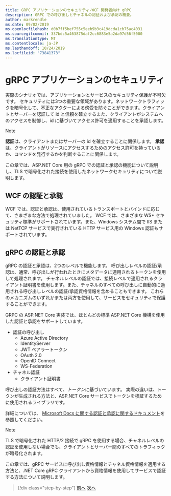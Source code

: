 ```yaml
---
title: GRPC アプリケーションのセキュリティ-WCF 開発者向け gRPC
description: GRPC での呼び出しとチャネルの認証および承認の概要。
author: markrendle
ms.date: 09/02/2019
ms.openlocfilehash: d0b7ff5bef755c5eeb9b3c419dcda1cb75ac4031
ms.sourcegitcommit: 337bdc5a463875daf2cc6883e5a2da97d56f5000
ms.translationtype: MT
ms.contentlocale: ja-JP
ms.lasthandoff: 10/24/2019
ms.locfileid: "73841373"
---
```

# <a name="security-in-grpc-applications"></a>gRPC アプリケーションのセキュリティ

実際のシナリオでは、アプリケーションとサービスのセキュリティ保護が不可欠です。 セキュリティには3つの重要な領域があります。ネットワークトラフィックを暗号化して、不正なアクターによる傍受を防ぐことができます。クライアントとサーバーを認証して id と信頼を確立するまた、クライアントがシステムへのアクセスを制御し、id に基づいてアクセス許可を適用することを承認します。

> [!NOTE]
> **認証**は、クライアントまたはサーバーの id を確立することに関係します。 **承認**は、クライアントがリソースにアクセスするためのアクセス許可を持っているか、コマンドを発行するかを判断することに関係します。

この章では、ASP.NET Core 用の gRPC での認証と承認の機能について説明し、TLS で暗号化された接続を使用したネットワークセキュリティについて説明します。

## <a name="wcf-authentication-and-authorization"></a>WCF の認証と承認

WCF では、認証と承認は、使用されているトランスポートとバインドに応じて、さまざまな方法で処理されていました。 WCF では、さまざまな WS\* セキュリティ標準がサポートされています。また、Windows システム間で IIS または NetTCP サービスで実行されている HTTP サービス用の Windows 認証もサポートされています。

## <a name="grpc-authentication-and-authorization"></a>gRPC の認証と承認

gRPC の認証と承認は、2つのレベルで機能します。 呼び出しレベルの認証/承認は、通常、呼び出しが行われたときにメタデータに適用されるトークンを使用して処理されます。 チャネルレベルの認証では、接続レベルで適用されるクライアント証明書を使用します。また、チャネルのすべての呼び出しに自動的に適用される呼び出しレベルの認証/承認資格情報を含めることもできます。 これらのメカニズムのいずれかまたは両方を使用して、サービスをセキュリティで保護することができます。

GRPC の ASP.NET Core 実装では、ほとんどの標準 ASP.NET Core 機構を使用した認証と承認をサポートしています。

- 認証の呼び出し
  - Azure Active Directory
  - IdentityServer
  - JWT ベアラートークン
  - OAuth 2.0
  - OpenID Connect
  - WS-Federation
- チャネル認証
  - クライアント証明書

呼び出しの認証方法はすべて、*トークン*に基づいています。 実際の違いは、トークンが生成される方法と、ASP.NET Core サービスでトークンを検証するために使用されるライブラリです。

詳細については、 [Microsoft Docs に関する認証と承認に関するドキュメント](https://docs.microsoft.com/aspnet/core/grpc/authn-and-authz?view=aspnetcore-3.0)を参照してください。

> [!NOTE]
> TLS で暗号化された HTTP/2 接続で gRPC を使用する場合、チャネルレベルの認証を使用しない場合でも、クライアントとサーバー間のすべてのトラフィックが暗号化されます。

この章では、gRPC サービスに呼び出し資格情報とチャネル資格情報を適用する方法と、.NET Core gRPC クライアントから資格情報を使用してサービスで認証する方法について説明します。

>[!div class="step-by-step"]
>[前へ](client-libraries.md)
>[次へ](call-credentials.md)
